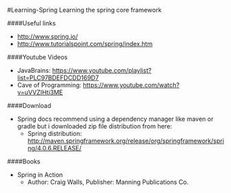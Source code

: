 #Learning-Spring
Learning the spring core framework

####Useful links
- http://www.spring.io/
- http://www.tutorialspoint.com/spring/index.htm

####Youtube Videos
- JavaBrains: https://www.youtube.com/playlist?list=PLC97BDEFDCDD169D7
- Cave of Programming: https://www.youtube.com/watch?v=uVVZIHti3ME

####Download
- Spring docs recommend using a dependency manager like maven or gradle
but i downloaded zip file distribution from here:
	- Spring distribution: http://maven.springframework.org/release/org/springframework/spring/4.0.6.RELEASE/

####Books
- Spring in Action
	- Author: Craig Walls, Publisher: Manning Publications Co.
	
